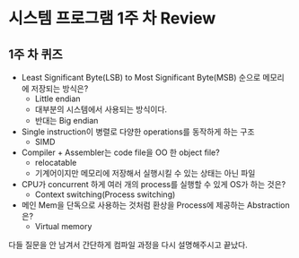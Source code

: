 # 시스템 프로그램 1주 차 Review

## 1주 차 퀴즈

- Least Significant Byte(LSB) to Most Significant Byte(MSB) 순으로 메모리에 저장되는 방식은?
  - Little endian
  - 대부분의 시스템에서 사용되는 방식이다.
  - 반대는 Big endian
- Single instruction이 병렬로 다양한 operations를 동작하게 하는 구조
  - SIMD
- Compiler + Assembler는 code file을 OO 한 object file?
  - relocatable
  - 기계어이지만 메모리에 저장해서 실행시킬 수 있는 상태는 아닌 파일
- CPU가 concurrent 하게 여러 개의 process를 실행할 수 있게 OS가 하는 것은?
  - Context switching(Process switching)
- 메인 Mem을 단독으로 사용하는 것처럼 환상을 Process에 제공하는 Abstraction은?
  - Virtual memory

다들 질문을 안 남겨서 간단하게 컴파일 과정을 다시 설명해주시고 끝났다.
